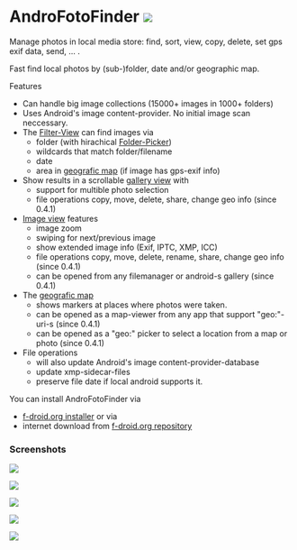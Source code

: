 # AndroFotoFinder ![](https://raw.githubusercontent.com/k3b/AndroFotoFinder/master/app/src/main/res/drawable-hdpi/foto_gallery.png)

Manage photos in local media store: find, sort, view, copy, delete, set gps exif data, send, ... .

Fast find local photos by (sub-)folder, date and/or geographic map.

Features

* Can handle big image collections (15000+ images in 1000+ folders)
* Uses Android's image content-provider. No initial image scan neccessary.
* The [Filter-View](https://github.com/k3b/AndroFotoFinder/wiki/Filter-View) can find images via
    * folder (with hirachical [Folder-Picker](https://github.com/k3b/AndroFotoFinder/wiki/Folder-Picker))
    * wildcards that match folder/filename
    * date
    * area in [geografic map](https://github.com/k3b/AndroFotoFinder/wiki/geographic-map) (if image has gps-exif info)
* Show results in a scrollable [gallery view](https://github.com/k3b/AndroFotoFinder/wiki/Gallery-View) with 
	* support for multible photo selection
	* file operations copy, move, delete, share, change geo info (since 0.4.1)
* [Image view](https://github.com/k3b/AndroFotoFinder/wiki/Image-View) features
    * image zoom
    * swiping for next/previous image
    * show extended image info (Exif, IPTC, XMP, ICC)
	* file operations copy, move, delete, rename, share, change geo info (since 0.4.1)
	* can be opened from any filemanager or android-s gallery (since 0.4.1)
* The [geografic map](https://github.com/k3b/AndroFotoFinder/wiki/geographic-map) 
    * shows markers at places where photos were taken.
	* can be opened as a map-viewer from any app that support "geo:"-uri-s (since 0.4.1)
	* can be opened as a "geo:" picker to select a location from a map or photo (since 0.4.1)
* File operations 
	* will also update Android's image content-provider-database
	* update xmp-sidecar-files
	* preserve file date if local android supports it.

You can install AndroFotoFinder via

* [f-droid.org installer](https://f-droid.org/) or via
* internet download from [f-droid.org repository](https://f-droid.org/repository/browse/?fdid=de.k3b.android.androFotoFinder)

### Screenshots

![](https://raw.githubusercontent.com/k3b/AndroFotoFinder/master/wiki/png/Gallery.png)

![](https://raw.githubusercontent.com/k3b/AndroFotoFinder/master/wiki/png/Gallery-MultiSelection.png)

![](https://raw.githubusercontent.com/k3b/AndroFotoFinder/master/wiki/png/SelectArea.png)

![](https://raw.githubusercontent.com/k3b/AndroFotoFinder/master/wiki/png/FolderPicker.png)

![](https://raw.githubusercontent.com/k3b/AndroFotoFinder/master/wiki/png/Filter.png) 
 